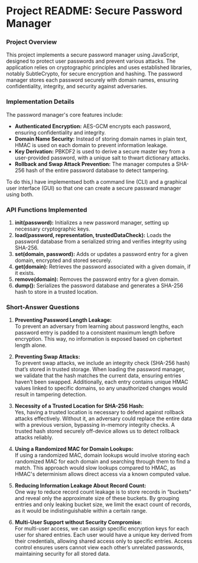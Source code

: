 # Project README: Secure Password Manager

### Project Overview

This project implements a secure password manager using JavaScript, designed to protect user passwords and prevent various attacks. The application relies on cryptographic principles and uses established libraries, notably SubtleCrypto, for secure encryption and hashing. The password manager stores each password securely with domain names, ensuring confidentiality, integrity, and security against adversaries.

### Implementation Details

The password manager's core features include:
- **Authenticated Encryption:** AES-GCM encrypts each password, ensuring confidentiality and integrity.
- **Domain Name Security:** Instead of storing domain names in plain text, HMAC is used on each domain to prevent information leakage.
- **Key Derivation:** PBKDF2 is used to derive a secure master key from a user-provided password, with a unique salt to thwart dictionary attacks.
- **Rollback and Swap Attack Prevention:** The manager computes a SHA-256 hash of the entire password database to detect tampering.

To do this,I have implementsed both a command line (CLI) and a graphical user interface (GUI)
so that one can create a secure passward manager using both.

### API Functions Implemented

1. **init(password):** Initializes a new password manager, setting up necessary cryptographic keys.
2. **load(password, representation, trustedDataCheck):** Loads the password database from a serialized string and verifies integrity using SHA-256.
3. **set(domain, password):** Adds or updates a password entry for a given domain, encrypted and stored securely.
4. **get(domain):** Retrieves the password associated with a given domain, if it exists.
5. **remove(domain):** Removes the password entry for a given domain.
6. **dump():** Serializes the password database and generates a SHA-256 hash to store in a trusted location.


### Short-Answer Questions

1. **Preventing Password Length Leakage:**  
   To prevent an adversary from learning about password lengths, each password entry is padded to a consistent maximum length before encryption. This way, no information is exposed based on ciphertext length alone.

2. **Preventing Swap Attacks:**  
   To prevent swap attacks, we include an integrity check (SHA-256 hash) that’s stored in trusted storage. When loading the password manager, we validate that the hash matches the current data, ensuring entries haven’t been swapped. Additionally, each entry contains unique HMAC values linked to specific domains, so any unauthorized changes would result in tampering detection.

3. **Necessity of a Trusted Location for SHA-256 Hash:**  
   Yes, having a trusted location is necessary to defend against rollback attacks effectively. Without it, an adversary could replace the entire data with a previous version, bypassing in-memory integrity checks. A trusted hash stored securely off-device allows us to detect rollback attacks reliably.

4. **Using a Randomized MAC for Domain Lookups:**  
   If using a randomized MAC, domain lookups would involve storing each randomized MAC for each domain and searching through them to find a match. This approach would slow lookups compared to HMAC, as HMAC's determinism allows direct access via a known computed value.

5. **Reducing Information Leakage About Record Count:**  
   One way to reduce record count leakage is to store records in “buckets” and reveal only the approximate size of these buckets. By grouping entries and only leaking bucket size, we limit the exact count of records, as it would be indistinguishable within a certain range.

6. **Multi-User Support without Security Compromise:**  
   For multi-user access, we can assign specific encryption keys for each user for shared entries. Each user would have a unique key derived from their credentials, allowing shared access only to specific entries. Access control ensures users cannot view each other’s unrelated passwords, maintaining security for all stored data.


